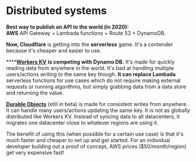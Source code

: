 # Distributed systems

**Best way to publish an API to the world \(in 2020\):   
AWS** API Gateway + Lambada functions + Route 53 + DynamoDB.

**Now, Cloudflare** is getting into the **serverless** game. It's a contender because it's cheaper and easier to use.

\*\*\*\*[**Workers KV**](https://www.cloudflare.com/products/workers-kv/) **is competing with Dynamo DB.** It's made for quickly reading data from anywhere in the world. It's bad at handling multiple users/actions writing to the same key though. **It can replace Lambada** serverless functions for use cases which do not require making external requests or running algorithms, but simply grabbing data from a data store and returning the value.

[**Durable Objects**](https://blog.cloudflare.com/introducing-workers-durable-objects/) \(still in beta\) is made for consistent writes from anywhere. It can handle many users/actions updating the same key. It is not as globally distributed like Workers KV. Instead of syncing data to all datacenters, it migrates one datacenter close to whatever regions are using it.

The benefit of using this \(when possible for a certain use case\) is that it's much faster and cheaper to set up and get started. For an individual developer building out a proof of concept, AWS prices \($50/month/region\) get very expensive fast!













